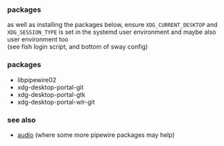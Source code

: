 ### packages

as well as installing the packages below, ensure `XDG_CURRENT_DESKTOP` and `XDG_SESSION_TYPE` is set in the systemd user environment and maybe also user environment too  
(see fish login script, and bottom of sway config)

### packages

- libpipewire02
- xdg-desktop-portal-git
- xdg-desktop-portal-gtk
- xdg-desktop-portal-wlr-git

### see also

 - [audio](./audio.md) (where some more pipewire packages may help)

